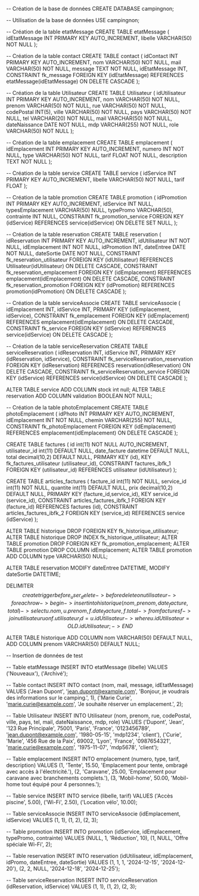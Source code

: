 -- Création de la base de données
CREATE DATABASE campingnon;

-- Utilisation de la base de données
USE campingnon;

-- Création de la table etatMessage
CREATE TABLE etatMessage (
    idEtatMessage INT PRIMARY KEY AUTO_INCREMENT,
    libelle VARCHAR(50) NOT NULL
);

-- Création de la table contact
CREATE TABLE contact (
    idContact INT PRIMARY KEY AUTO_INCREMENT,
    nom VARCHAR(50) NOT NULL,
    mail VARCHAR(50) NOT NULL,
    message TEXT NOT NULL,
    idEtatMessage INT,
    CONSTRAINT fk_message FOREIGN KEY (idEtatMessage) REFERENCES etatMessage(idEtatMessage) ON DELETE CASCADE
);

-- Création de la table Utilisateur
CREATE TABLE Utilisateur (
    idUtilisateur INT PRIMARY KEY AUTO_INCREMENT,
    nom VARCHAR(50) NOT NULL,
    prenom VARCHAR(50) NOT NULL,
    rue VARCHAR(50) NOT NULL, 
    codePostal INT(5),
    ville VARCHAR(50) NOT NULL, 
    pays VARCHAR(50) NOT NULL,
    tel VARCHAR(20) NOT NULL, 
    mail VARCHAR(50) NOT NULL, 
    dateNaissance DATE NOT NULL,
    mdp VARCHAR(255) NOT NULL,
    role VARCHAR(50) NOT NULL
);

-- Création de la table emplacement
CREATE TABLE emplacement (
    idEmplacement INT PRIMARY KEY AUTO_INCREMENT, 
    numero INT NOT NULL,
    type VARCHAR(50) NOT NULL, 
    tarif FLOAT NOT NULL,
    description TEXT NOT NULL
);

-- Création de la table service
CREATE TABLE service (
    idService INT PRIMARY KEY AUTO_INCREMENT,
    libelle VARCHAR(50) NOT NULL,
    tarif FLOAT
);

-- Création de la table promotion
CREATE TABLE promotion (
    idPromotion INT PRIMARY KEY AUTO_INCREMENT, 
    idService INT NULL,
    typesEmplacement VARCHAR(50) NULL, 
    typePromo VARCHAR(50),
    contrainte INT NULL,
    CONSTRAINT fk_promotion_service FOREIGN KEY (idService) REFERENCES service(idService) ON DELETE SET NULL,
);

-- Création de la table reservation
CREATE TABLE reservation (
    idReservation INT PRIMARY KEY AUTO_INCREMENT,
    idUtilisateur INT NOT NULL,
    idEmplacement INT NOT NULL,
    idPromotion INT,
    dateEntree DATE NOT NULL,
    dateSortie DATE NOT NULL,
    CONSTRAINT fk_reservation_utilisateur FOREIGN KEY (idUtilisateur) REFERENCES Utilisateur(idUtilisateur) ON DELETE CASCADE,
    CONSTRAINT fk_reservation_emplacement FOREIGN KEY (idEmplacement) REFERENCES emplacement(idEmplacement) ON DELETE CASCADE,
    CONSTRAINT fk_reservation_promotion FOREIGN KEY (idPromotion) REFERENCES promotion(idPromotion) ON DELETE CASCADE
);

-- Création de la table serviceAssocie
CREATE TABLE serviceAssocie (
    idEmplacement INT,
    idService INT,
    PRIMARY KEY (idEmplacement, idService),
    CONSTRAINT fk_emplacement FOREIGN KEY (idEmplacement) REFERENCES emplacement(idEmplacement) ON DELETE CASCADE,
    CONSTRAINT fk_service FOREIGN KEY (idService) REFERENCES service(idService) ON DELETE CASCADE
);

-- Création de la table serviceReservation
CREATE TABLE serviceReservation (
    idReservation INT,
    idService INT,
    PRIMARY KEY (idReservation, idService),
    CONSTRAINT fk_serviceReservation_reservation FOREIGN KEY (idReservation) REFERENCES reservation(idReservation) ON DELETE CASCADE,
    CONSTRAINT fk_serviceReservation_service FOREIGN KEY (idService) REFERENCES service(idService) ON DELETE CASCADE
);

ALTER TABLE  service ADD COLUMN stock int null;
ALTER TABLE reservation ADD COLUMN validation BOOLEAN NOT NULL;

-- Création de la table photoEmplacement
CREATE TABLE photoEmplacement (     idPhoto INT PRIMARY KEY AUTO_INCREMENT,     idEmplacement INT NOT NULL,     chemin VARCHAR(255) NOT NULL,     CONSTRAINT fk_photoEmplacement FOREIGN KEY (idEmplacement) REFERENCES emplacement(idEmplacement) ON DELETE CASCADE );

CREATE TABLE factures (
  id int(11) NOT NULL AUTO_INCREMENT,
  utilisateur_id int(11) DEFAULT NULL,
  date_facture datetime DEFAULT NULL,
  total decimal(10,2) DEFAULT NULL,
  PRIMARY KEY (id),
  KEY fk_factures_utilisateur (utilisateur_id),
  CONSTRAINT factures_ibfk_1 FOREIGN KEY (utilisateur_id) REFERENCES utilisateur (idUtilisateur)
);

CREATE TABLE articles_factures (
  facture_id int(11) NOT NULL,
  service_id int(11) NOT NULL,
  quantite int(11) DEFAULT NULL,
  prix decimal(10,2) DEFAULT NULL,
  PRIMARY KEY (facture_id,service_id),
  KEY service_id (service_id),
  CONSTRAINT articles_factures_ibfk_1 FOREIGN KEY (facture_id) REFERENCES factures (id),
  CONSTRAINT articles_factures_ibfk_2 FOREIGN KEY (service_id) REFERENCES service (idService)
);

ALTER TABLE historique DROP FOREIGN KEY fk_historique_utilisateur;
ALTER TABLE historique DROP INDEX fk_historique_utilisateur;
ALTER TABLE promotion DROP FOREIGN KEY fk_promotion_emplacement;
ALTER TABLE promotion DROP COLUMN idEmplacement;
ALTER TABLE promotion ADD COLUMN type VARCHAR(50) NULL;

ALTER TABLE reservation MODIFY dateEntree DATETIME, MODIFY dateSortie DATETIME;

DELIMITER $$
create trigger before_user_delete
    -> before delete on utilisateur
    -> for each row
    -> begin
    -> insert into historique (nom, prenom, date_facture, total)
    -> select u.nom, u.prenom, f.date_facture, f.total
    -> from factures f
    -> join utilisateur u on f.utilisateur_id = u.idUtilisateur
    -> where u.idUtilisateur = OLD.idUtilisateur;
    -> END$$

ALTER TABLE historique
ADD COLUMN nom VARCHAR(50) DEFAULT NULL,
ADD COLUMN prenom VARCHAR(50) DEFAULT NULL;

-- Insertion de données de test 

-- Table etatMessage
INSERT INTO etatMessage (libelle) VALUES ('Nouveaux'), ('Archivé');

-- Table contact
INSERT INTO contact (nom, mail, message, idEtatMessage) VALUES 
('Jean Dupont', 'jean.dupont@example.com', 'Bonjour, je voudrais des informations sur le camping.', 1),
('Marie Curie', 'marie.curie@example.com', 'Je souhaite réserver un emplacement.', 2);

-- Table Utilisateur
INSERT INTO Utilisateur (nom, prenom, rue, codePostal, ville, pays, tel, mail, dateNaissance, mdp, role) VALUES 
('Dupont', 'Jean', '123 Rue Principale', 75001, 'Paris', 'France', '0123456789', 'jean.dupont@example.com', '1980-05-15', 'mdp1234', 'client'),
('Curie', 'Marie', '456 Rue de la Paix', 69002, 'Lyon', 'France', '0987654321', 'marie.curie@example.com', '1975-11-07', 'mdp5678', 'client');



-- Table emplacement
INSERT INTO emplacement (numero, type, tarif, description) VALUES 
(1, 'Tente', 15.50, 'Emplacement pour tente, ombragé avec accès à l\'électricité.'),
(2, 'Caravane', 25.00, 'Emplacement pour caravane avec branchements complets.'),
(3, 'Mobil-home', 50.00, 'Mobil-home tout équipé pour 4 personnes.');

-- Table service
INSERT INTO service (libelle, tarif) VALUES 
('Accès piscine', 5.00),
('Wi-Fi', 2.50),
('Location vélo', 10.00);

-- Table serviceAssocie
INSERT INTO serviceAssocie (idEmplacement, idService) VALUES 
(1, 1), (1, 2), (2, 3);

-- Table promotion
INSERT INTO promotion (idService, idEmplacement, typePromo, contrainte) VALUES 
(NULL, 1, 'Réduction', 10),
(1, NULL, 'Offre spéciale Wi-Fi', 2);

-- Table reservation
INSERT INTO reservation (idUtilisateur, idEmplacement, idPromo, dateEntree, dateSortie) VALUES 
(1, 1, 1, '2024-12-15', '2024-12-20'),
(2, 2, NULL, '2024-12-18', '2024-12-25');

-- Table serviceReservation
INSERT INTO serviceReservation (idReservation, idService) VALUES 
(1, 1), (1, 2), (2, 3);

